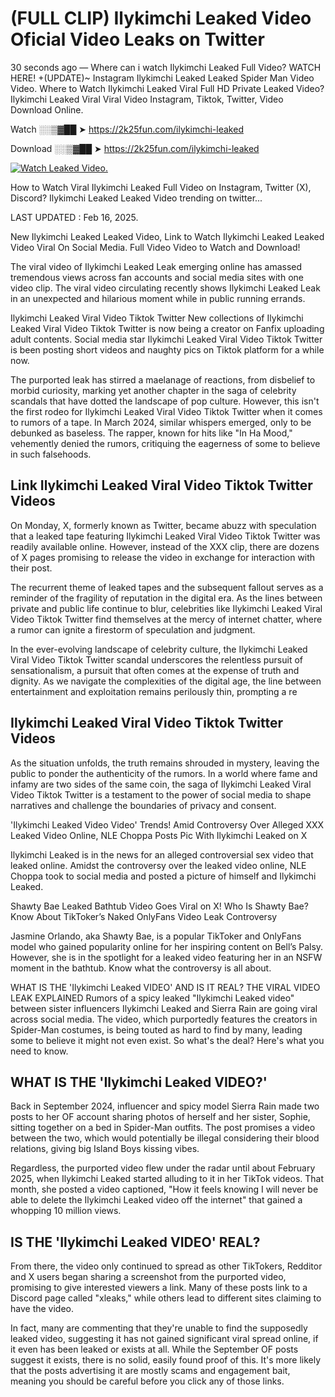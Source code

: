 # (FULL CLIP) Ilykimchi Leaked Video Oficial Video Leaks on Twitter

30 seconds ago — Where can i watch Ilykimchi Leaked Full Video? WATCH HERE! +(UPDATE)~ Instagram Ilykimchi Leaked Leaked Spider Man Video Video. Where to Watch Ilykimchi Leaked Viral Full HD Private Leaked Video? Ilykimchi Leaked Viral Viral Video Instagram, Tiktok, Twitter, Video Download Online.

Watch ░░▒▓██ ➤ https://2k25fun.com/ilykimchi-leaked

Download ░░▒▓██ ➤ https://2k25fun.com/ilykimchi-leaked

[![Watch Leaked Video.](https://miro.medium.com/v2/resize:fit:828/format:webp/1*cilzJN44JGOrTw9NJCrNHA.gif "Watch Leaked Video")](https://2k25fun.com/ilykimchi-leaked)

How to Watch Viral Ilykimchi Leaked Full Video on Instagram, Twitter (X), Discord? Ilykimchi Leaked Leaked Video trending on twitter...

LAST UPDATED : Feb 16, 2025.

New Ilykimchi Leaked Leaked Video, Link to Watch Ilykimchi Leaked Leaked Video Viral On Social Media. Full Video Video to Watch and Download!

The viral video of Ilykimchi Leaked Leak emerging online has amassed tremendous views across fan accounts and social media sites with one video clip. The viral video circulating recently shows Ilykimchi Leaked Leak in an unexpected and hilarious moment while in public running errands.

Ilykimchi Leaked Viral Video Tiktok Twitter New collections of Ilykimchi Leaked Viral Video Tiktok Twitter is now being a creator on Fanfix uploading adult contents. Social media star Ilykimchi Leaked Viral Video Tiktok Twitter is been posting short videos and naughty pics on Tiktok platform for a while now.

The purported leak has stirred a maelanage of reactions, from disbelief to morbid curiosity, marking yet another chapter in the saga of celebrity scandals that have dotted the landscape of pop culture. However, this isn't the first rodeo for Ilykimchi Leaked Viral Video Tiktok Twitter when it comes to rumors of a tape. In March 2024, similar whispers emerged, only to be debunked as baseless. The rapper, known for hits like "In Ha Mood," vehemently denied the rumors, critiquing the eagerness of some to believe in such falsehoods.

## Link Ilykimchi Leaked Viral Video Tiktok Twitter Videos

On Monday, X, formerly known as Twitter, became abuzz with speculation that a leaked tape featuring Ilykimchi Leaked Viral Video Tiktok Twitter was readily available online. However, instead of the XXX clip, there are dozens of X pages promising to release the video in exchange for interaction with their post.

The recurrent theme of leaked tapes and the subsequent fallout serves as a reminder of the fragility of reputation in the digital era. As the lines between private and public life continue to blur, celebrities like Ilykimchi Leaked Viral Video Tiktok Twitter find themselves at the mercy of internet chatter, where a rumor can ignite a firestorm of speculation and judgment.

In the ever-evolving landscape of celebrity culture, the Ilykimchi Leaked Viral Video Tiktok Twitter scandal underscores the relentless pursuit of sensationalism, a pursuit that often comes at the expense of truth and dignity. As we navigate the complexities of the digital age, the line between entertainment and exploitation remains perilously thin, prompting a re

##  Ilykimchi Leaked Viral Video Tiktok Twitter Videos

As the situation unfolds, the truth remains shrouded in mystery, leaving the public to ponder the authenticity of the rumors. In a world where fame and infamy are two sides of the same coin, the saga of Ilykimchi Leaked Viral Video Tiktok Twitter is a testament to the power of social media to shape narratives and challenge the boundaries of privacy and consent.

'Ilykimchi Leaked Video Video' Trends! Amid Controversy Over Alleged XXX Leaked Video Online, NLE Choppa Posts Pic With Ilykimchi Leaked on X

Ilykimchi Leaked is in the news for an alleged controversial sex video that leaked online. Amidst the controversy over the leaked video online, NLE Choppa took to social media and posted a picture of himself and Ilykimchi Leaked.

Shawty Bae Leaked Bathtub Video Goes Viral on X! Who Is Shawty Bae? Know About TikToker’s Naked OnlyFans Video Leak Controversy

Jasmine Orlando, aka Shawty Bae, is a popular TikToker and OnlyFans model who gained popularity online for her inspiring content on Bell’s Palsy. However, she is in the spotlight for a leaked video featuring her in an NSFW moment in the bathtub. Know what the controversy is all about.

WHAT IS THE 'Ilykimchi Leaked VIDEO' AND IS IT REAL? THE VIRAL VIDEO LEAK EXPLAINED Rumors of a spicy leaked "Ilykimchi Leaked video" between sister influencers Ilykimchi Leaked and Sierra Rain are going viral across social media. The video, which purportedly features the creators in Spider-Man costumes, is being touted as hard to find by many, leading some to believe it might not even exist. So what's the deal? Here's what you need to know.

## WHAT IS THE 'Ilykimchi Leaked VIDEO?'

Back in September 2024, influencer and spicy model Sierra Rain made two posts to her OF account sharing photos of herself and her sister, Sophie, sitting together on a bed in Spider-Man outfits. The post promises a video between the two, which would potentially be illegal considering their blood relations, giving big Island Boys kissing vibes.

Regardless, the purported video flew under the radar until about February 2025, when Ilykimchi Leaked started alluding to it in her TikTok videos. That month, she posted a video captioned, "How it feels knowing I will never be able to delete the Ilykimchi Leaked video off the internet" that gained a whopping 10 million views.

## IS THE 'Ilykimchi Leaked VIDEO' REAL?

From there, the video only continued to spread as other TikTokers, Redditor and X users began sharing a screenshot from the purported video, promising to give interested viewers a link. Many of these posts link to a Discord page called "xleaks," while others lead to different sites claiming to have the video.

In fact, many are commenting that they're unable to find the supposedly leaked video, suggesting it has not gained significant viral spread online, if it even has been leaked or exists at all. While the September OF posts suggest it exists, there is no solid, easily found proof of this. It's more likely that the posts advertising it are mostly scams and engagement bait, meaning you should be careful before you click any of those links.